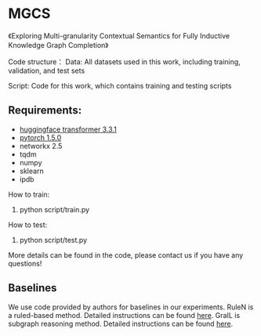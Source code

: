 # MGCS

《Exploring Multi-granularity Contextual Semantics for Fully Inductive Knowledge Graph Completion》

Code structure：
Data: All datasets used in this work, including training, validation, and test sets

Script: Code for this work, which contains training and testing scripts



## Requirements:
- [huggingface transformer 3.3.1](https://github.com/huggingface/transformers)
- [pytorch 1.5.0](https://pytorch.org/)
- networkx 2.5
- tqdm
- numpy
- sklearn
- ipdb

How to train:

1. python script/train.py


How to test:

1. python script/test.py

More details can be found in the code, please contact us if you have any questions!


## Baselines
We use code provided by authors for baselines in our experiments.
RuleN is a ruled-based method. Detailed instructions can be found [here](http://web.informatik.uni-mannheim.de/RuleN/).
GraIL is subgraph reasoning method. Detailed instructions can be found [here](https://github.com/kkteru/grail).
